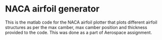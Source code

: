 # NACA airfoil generator
This is the matlab code for the NACA airfoil plotter that plots different airfoil structures as per the max camber, max camber position and thickness provided to the code. This was done as a part of Aerospace assignment.
